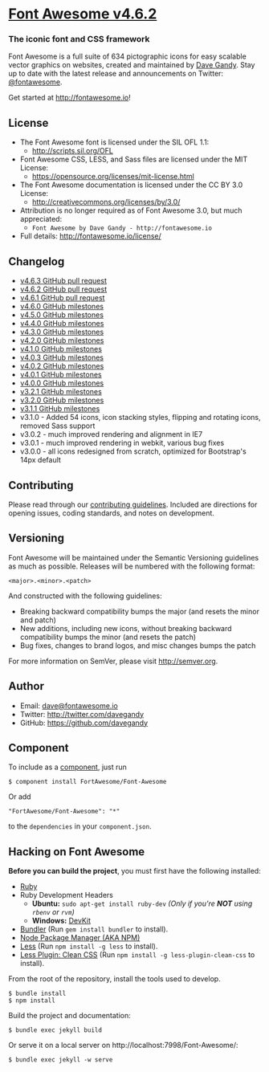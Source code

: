 # [Font Awesome v4.6.2](http://fontawesome.io)
### The iconic font and CSS framework

Font Awesome is a full suite of 634 pictographic icons for easy scalable vector graphics on websites,
created and maintained by [Dave Gandy](https://twitter.com/davegandy).
Stay up to date with the latest release and announcements on Twitter:
[@fontawesome](http://twitter.com/fontawesome).

Get started at http://fontawesome.io!

## License
- The Font Awesome font is licensed under the SIL OFL 1.1:
  - http://scripts.sil.org/OFL
- Font Awesome CSS, LESS, and Sass files are licensed under the MIT License:
  - https://opensource.org/licenses/mit-license.html
- The Font Awesome documentation is licensed under the CC BY 3.0 License:
  - http://creativecommons.org/licenses/by/3.0/
- Attribution is no longer required as of Font Awesome 3.0, but much appreciated:
  - `Font Awesome by Dave Gandy - http://fontawesome.io`
- Full details: http://fontawesome.io/license/

## Changelog
- [v4.6.3 GitHub pull request](https://github.com/FortAwesome/Font-Awesome/pull/9189)
- [v4.6.2 GitHub pull request](https://github.com/FortAwesome/Font-Awesome/pull/9117)
- [v4.6.1 GitHub pull request](https://github.com/FortAwesome/Font-Awesome/pull/8962)
- [v4.6.0 GitHub milestones](https://github.com/FortAwesome/Font-Awesome/issues?q=milestone%3A4.6.0+is%3Aclosed)
- [v4.5.0 GitHub milestones](https://github.com/FortAwesome/Font-Awesome/issues?q=milestone%3A4.5.0+is%3Aclosed)
- [v4.4.0 GitHub milestones](https://github.com/FortAwesome/Font-Awesome/issues?q=milestone%3A4.4.0+is%3Aclosed)
- [v4.3.0 GitHub milestones](https://github.com/FortAwesome/Font-Awesome/issues?q=milestone%3A4.3.0+is%3Aclosed)
- [v4.2.0 GitHub milestones](https://github.com/FortAwesome/Font-Awesome/issues?milestone=12&page=1&state=closed)
- [v4.1.0 GitHub milestones](https://github.com/FortAwesome/Font-Awesome/issues?milestone=6&page=1&state=closed)
- [v4.0.3 GitHub milestones](https://github.com/FortAwesome/Font-Awesome/issues?milestone=9&page=1&state=closed)
- [v4.0.2 GitHub milestones](https://github.com/FortAwesome/Font-Awesome/issues?milestone=8&page=1&state=closed)
- [v4.0.1 GitHub milestones](https://github.com/FortAwesome/Font-Awesome/issues?milestone=7&page=1&state=closed)
- [v4.0.0 GitHub milestones](https://github.com/FortAwesome/Font-Awesome/issues?milestone=2&page=1&state=closed)
- [v3.2.1 GitHub milestones](https://github.com/FortAwesome/Font-Awesome/issues?milestone=5&page=1&state=closed)
- [v3.2.0 GitHub milestones](https://github.com/FortAwesome/Font-Awesome/issues?milestone=3&page=1&state=closed)
- [v3.1.1 GitHub milestones](https://github.com/FortAwesome/Font-Awesome/issues?milestone=4&page=1&state=closed)
- v3.1.0 - Added 54 icons, icon stacking styles, flipping and rotating icons, removed Sass support
- v3.0.2 - much improved rendering and alignment in IE7
- v3.0.1 - much improved rendering in webkit, various bug fixes
- v3.0.0 - all icons redesigned from scratch, optimized for Bootstrap's 14px default

## Contributing

Please read through our [contributing guidelines](https://github.com/FortAwesome/Font-Awesome/blob/master/CONTRIBUTING.md).
Included are directions for opening issues, coding standards, and notes on development.

## Versioning

Font Awesome will be maintained under the Semantic Versioning guidelines as much as possible. Releases will be numbered
with the following format:

`<major>.<minor>.<patch>`

And constructed with the following guidelines:

* Breaking backward compatibility bumps the major (and resets the minor and patch)
* New additions, including new icons, without breaking backward compatibility bumps the minor (and resets the patch)
* Bug fixes, changes to brand logos, and misc changes bumps the patch

For more information on SemVer, please visit http://semver.org.

## Author
- Email: dave@fontawesome.io
- Twitter: http://twitter.com/davegandy
- GitHub: https://github.com/davegandy

## Component
To include as a [component](https://github.com/componentjs/component), just run

    $ component install FortAwesome/Font-Awesome

Or add

    "FortAwesome/Font-Awesome": "*"

to the `dependencies` in your `component.json`.

## Hacking on Font Awesome

**Before you can build the project**, you must first have the following installed:

- [Ruby](https://www.ruby-lang.org/en/)
- Ruby Development Headers
  - **Ubuntu:** `sudo apt-get install ruby-dev` *(Only if you're __NOT__ using `rbenv` or `rvm`)*
  - **Windows:** [DevKit](http://rubyinstaller.org/)
- [Bundler](http://bundler.io/) (Run `gem install bundler` to install).
- [Node Package Manager (AKA NPM)](https://docs.npmjs.com/getting-started/installing-node)
- [Less](http://lesscss.org/) (Run `npm install -g less` to install).
- [Less Plugin: Clean CSS](https://github.com/less/less-plugin-clean-css) (Run `npm install -g less-plugin-clean-css` to install).

From the root of the repository, install the tools used to develop.

    $ bundle install
    $ npm install

Build the project and documentation:

    $ bundle exec jekyll build

Or serve it on a local server on http://localhost:7998/Font-Awesome/:

    $ bundle exec jekyll -w serve

